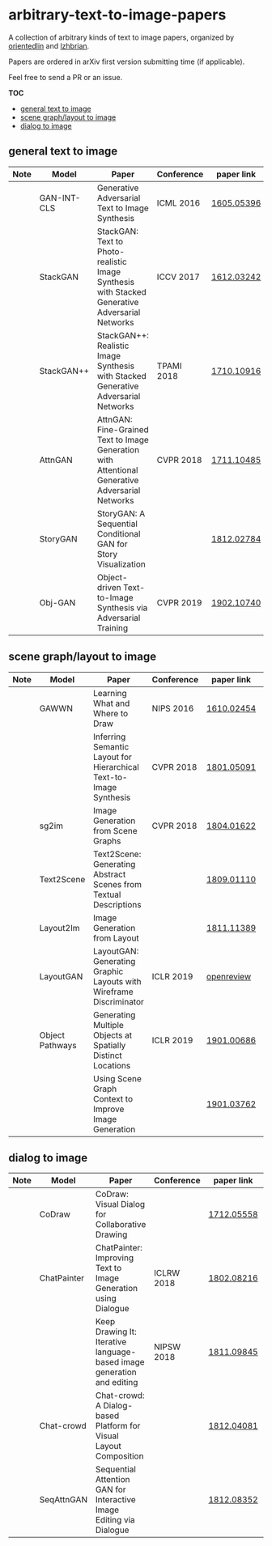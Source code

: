 # arbitrary-text-to-image-papers
A collection of arbitrary kinds of text to image papers, organized by [orientedlin](https://github.com/orientedlin) and [lzhbrian](https://lzhbrian.me).

Papers are ordered in arXiv first version submitting time (if applicable).

Feel free to send a PR or an issue.




**TOC**

* [general text to image](#general-text-to-image)
* [scene graph/layout to image](#scene-graphlayout-to-image)
* [dialog to image](#dialog-to-image)



## general text to image

| Note | Model       | Paper                                                        | Conference | paper link                                     | code link                                                    |
| ---- | ----------- | ------------------------------------------------------------ | ---------- | ---------------------------------------------- | ------------------------------------------------------------ |
|      | GAN-INT-CLS | Generative Adversarial Text to Image Synthesis               | ICML 2016  | [1605.05396](https://arxiv.org/abs/1605.05396) | [reedscot/icml2016](https://github.com/reedscot/icml2016)    |
|      | StackGAN    | StackGAN: Text to Photo-realistic Image Synthesis with Stacked Generative Adversarial Networks | ICCV 2017  | [1612.03242](https://arxiv.org/abs/1612.03242) | [hanzhanggit/StackGAN](https://github.com/hanzhanggit/StackGAN) |
|      | StackGAN++  | StackGAN++: Realistic Image Synthesis with Stacked Generative Adversarial Networks | TPAMI 2018 | [1710.10916](https://arxiv.org/abs/1710.10916) | [hanzhanggit/StackGAN-v2](https://github.com/hanzhanggit/StackGAN-v2) |
|      | AttnGAN     | AttnGAN: Fine-Grained Text to Image Generation with Attentional Generative Adversarial Networks | CVPR 2018  | [1711.10485](https://arxiv.org/abs/1711.10485) | [taoxugit/AttnGAN](https://github.com/taoxugit/AttnGAN)      |
|      | StoryGAN    | StoryGAN: A Sequential Conditional GAN for Story Visualization |            | [1812.02784](https://arxiv.org/abs/1812.02784) |                                                              |
|      | Obj-GAN     | Object-driven Text-to-Image Synthesis via Adversarial Training | CVPR 2019  | [1902.10740](https://arxiv.org/abs/1902.10740) |                                                              |



## scene graph/layout to image

| Note | Model           | Paper                                                        | Conference | paper link                                               | code link                                                    |
| ---- | --------------- | ------------------------------------------------------------ | ---------- | -------------------------------------------------------- | ------------------------------------------------------------ |
|      | GAWWN           | Learning What and Where to Draw                              | NIPS 2016  | [1610.02454](https://arxiv.org/abs/1610.02454)           | [reedscot/nips2016](https://github.com/reedscot/nips2016)    |
|      |                 | Inferring Semantic Layout for Hierarchical Text-to-Image Synthesis | CVPR 2018  | [1801.05091](https://arxiv.org/abs/1801.05091)           |                                                              |
|      | sg2im           | Image Generation from Scene Graphs                           | CVPR 2018  | [1804.01622](https://arxiv.org/abs/1804.01622)           | [google/sg2im](https://github.com/google/sg2im)              |
|      | Text2Scene      | Text2Scene: Generating Abstract Scenes from Textual Descriptions |            | [1809.01110](https://arxiv.org/abs/1809.01110)           |                                                              |
|      | Layout2Im       | Image Generation from Layout                                 |            | [1811.11389](https://arxiv.org/abs/1811.11389)           |                                                              |
|      | LayoutGAN       | LayoutGAN: Generating Graphic Layouts with Wireframe Discriminator | ICLR 2019  | [openreview](https://openreview.net/forum?id=HJxB5sRcFQ) |                                                              |
|      | Object Pathways | Generating Multiple Objects at Spatially Distinct Locations  | ICLR 2019  | [1901.00686](https://arxiv.org/abs/1901.00686)           | [tohinz/multiple-objects-gan](https://github.com/tohinz/multiple-objects-gan) |
|      |                 | Using Scene Graph Context to Improve Image Generation        |            | [1901.03762](https://arxiv.org/abs/1901.03762)           |                                                              |



## dialog to image

| Note | Model       | Paper                                                        | Conference | paper link                                     | code link                                                    |
| ---- | ----------- | ------------------------------------------------------------ | ---------- | ---------------------------------------------- | ------------------------------------------------------------ |
|      | CoDraw      | CoDraw: Visual Dialog for Collaborative Drawing              |            | [1712.05558](https://arxiv.org/abs/1712.05558) | [CoDraw dataset](https://github.com/facebookresearch/CoDraw) |
|      | ChatPainter | ChatPainter: Improving Text to Image Generation using Dialogue | ICLRW 2018 | [1802.08216](https://arxiv.org/abs/1802.08216) |                                                              |
|      |             | Keep Drawing It: Iterative language-based image generation and editing | NIPSW 2018 | [1811.09845](https://arxiv.org/abs/1811.09845) | [CLEVR dataset](https://github.com/facebookresearch/clevr-dataset-gen) |
|      | Chat-crowd  | Chat-crowd: A Dialog-based Platform for Visual Layout Composition |            | [1812.04081](https://arxiv.org/abs/1812.04081) | [uvavision/chat-crowd](https://github.com/uvavision/chat-crowd) |
|      | SeqAttnGAN  | Sequential Attention GAN for Interactive Image Editing via Dialogue |            | [1812.08352](https://arxiv.org/abs/1812.08352) |                                                              |

